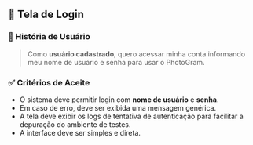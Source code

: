 ## 🔐 Tela de Login

### 📘 História de Usuário
> Como **usuário cadastrado**, quero acessar minha conta informando meu nome de usuário e senha para usar o PhotoGram.

### ✅ Critérios de Aceite
- O sistema deve permitir login com **nome de usuário** e **senha**.
- Em caso de erro, deve ser exibida uma mensagem genérica.
- A tela deve exibir os logs de tentativa de autenticação para facilitar a depuração do ambiente de testes.  
- A interface deve ser simples e direta.